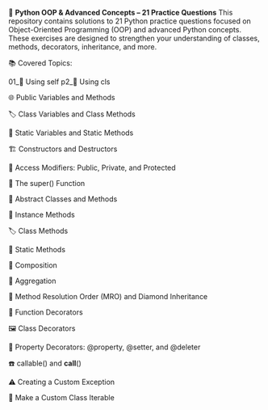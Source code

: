 🐍 **Python OOP & Advanced Concepts – 21 Practice Questions**
This repository contains solutions to 21 Python practice questions focused on Object-Oriented Programming (OOP) and advanced Python concepts. These exercises are designed to strengthen your understanding of classes, methods, decorators, inheritance, and more.

📚 Covered Topics:

01_🔁 Using self
p2_🧩 Using cls

🌐 Public Variables and Methods

🏷️ Class Variables and Class Methods

🧊 Static Variables and Static Methods

🏗️ Constructors and Destructors

🔐 Access Modifiers: Public, Private, and Protected

🧬 The super() Function

🧪 Abstract Classes and Methods

👤 Instance Methods

🏷️ Class Methods

🧊 Static Methods

🧱 Composition

🧺 Aggregation

🧭 Method Resolution Order (MRO) and Diamond Inheritance

🎨 Function Decorators

🖼️ Class Decorators

🏡 Property Decorators: @property, @setter, and @deleter

☎️ callable() and __call__()

⚠️ Creating a Custom Exception

🔄 Make a Custom Class Iterable
